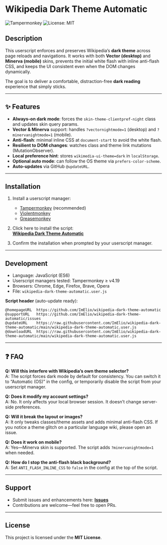 # Wikipedia Dark Theme Automatic

![Tampermonkey](https://img.shields.io/badge/Userscript-Tampermonkey-black)
![License: MIT](https://img.shields.io/badge/License-MIT-green)

## Description

This userscript enforces and preserves Wikipedia’s **dark theme** across page reloads and navigations.
It works with both **Vector (desktop)** and **Minerva (mobile)** skins, prevents the initial white flash with inline anti-flash CSS, and keeps the UI consistent even when the DOM changes dynamically.

The goal is to deliver a comfortable, distraction-free **dark reading** experience that simply sticks.

---

## ✨ Features

- **Always-on dark mode**: forces the `skin-theme-clientpref-night` class and updates skin query params.
- **Vector & Minerva** support: handles `?vectornightmode=1` (desktop) and `?minervanightmode=1` (mobile).
- **Anti-flash**: minimal inline CSS at `document-start` to avoid the white flash.
- **Resilient to DOM changes**: watches class and theme link mutations (MutationObserver).
- **Local preference hint**: stores `wikimedia-ui-theme=dark` in `localStorage`.
- **Optional auto mode**: can follow the OS theme via `prefers-color-scheme`.
- **Auto-updates** via GitHub `@updateURL`.

---

## Installation

1. Install a userscript manager:
   - [Tampermonkey](https://www.tampermonkey.net) (recommended)
   - [Violentmonkey](https://violentmonkey.github.io)
   - [Greasemonkey](https://www.greasespot.net)

2. Click here to install the script:  
   **[Wikipedia Dark Theme Automatic](https://raw.githubusercontent.com/ImElio/wikipedia-dark-theme-automatic/main/wikipedia-dark-theme-automatic.user.js)**

3. Confirm the installation when prompted by your userscript manager.

---

## Development

- Language: JavaScript (ES6)
- Userscript managers tested: Tampermonkey ≥ v4.19
- Browsers: Chrome, Edge, Firefox, Brave, Opera
- File: `wikipedia-dark-theme-automatic.user.js`

**Script header** (auto-update ready):

```
@homepageURL  https://github.com/ImElio/wikipedia-dark-theme-automatic
@supportURL   https://github.com/ImElio/wikipedia-dark-theme-automatic/issues
@updateURL    https://raw.githubusercontent.com/ImElio/wikipedia-dark-theme-automatic/main/wikipedia-dark-theme-automatic.user.js
@downloadURL  https://raw.githubusercontent.com/ImElio/wikipedia-dark-theme-automatic/main/wikipedia-dark-theme-automatic.user.js
```

---

## ❓ FAQ

**Q: Will this interfere with Wikipedia’s own theme selector?**  
A: The script forces dark mode by default for consistency. You can switch it to “Automatic (OS)” in the config, or temporarily disable the script from your userscript manager.

**Q: Does it modify my account settings?**  
A: No. It only affects your local browser session. It doesn’t change server-side preferences.

**Q: Will it break the layout or images?**  
A: It only tweaks classes/theme assets and adds minimal anti-flash CSS. If you notice a theme glitch on a particular language wiki, please open an issue.

**Q: Does it work on mobile?**  
A: Yes—Minerva skin is supported. The script adds `?minervanightmode=1` when needed.

**Q: How do I stop the anti-flash black background?**  
A: Set `ANTI_FLASH_INLINE_CSS` to `false` in the config at the top of the script.

---

## Support

- Submit issues and enhancements here: **[Issues](https://github.com/ImElio/wikipedia-dark-theme-automatic/issues)**
- Contributions are welcome—feel free to open PRs.

---

## License

This project is licensed under the **MIT License**.
